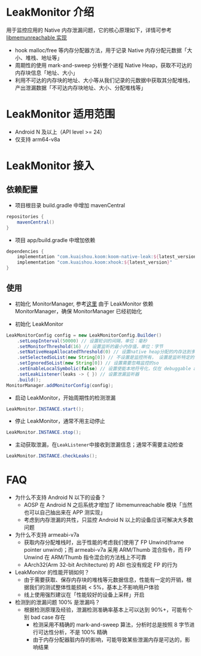 # LeakMonitor 介绍

用于监控应用的 Native 内存泄漏问题，它的核心原理如下，详情可参考 [libmemunreachable 实现](https://android.googlesource.com/platform/system/memory/libmemunreachable/+/master/README.md)
- hook malloc/free 等内存分配器方法，用于记录 Native 内存分配元数据「大小、堆栈、地址等」
- 周期性的使用 mark-and-sweep 分析整个进程 Native Heap，获取不可达的内存块信息「地址、大小」
- 利用不可达的内存块的地址、大小等从我们记录的元数据中获取其分配堆栈，产出泄漏数据「不可达内存块地址、大小、分配堆栈等」

# LeakMonitor 适用范围
- Android N 及以上（API level >= 24）
- 仅支持 arm64-v8a

# LeakMonitor 接入
## 依赖配置
- 项目根目录 build.gradle 中增加 mavenCentral
```groovy
repositories {
    mavenCentral()
}
```
- 项目 app/build.gradle 中增加依赖
```groovy
dependencies {
    implementation "com.kuaishou.koom:koom-native-leak:${latest_version}"
    implementation "com.kuaishou.koom:xhook:${latest_version}"
}
```
## 使用
- 初始化 MonitorManager, 参考[这里](../koom-monitor-base/README.zh-CN.md)
由于 LeakMonitor 依赖 MonitorManager，确保 MonitorManager 已经初始化

- 初始化 LeakMonitor
```java
LeakMonitorConfig config = new LeakMonitorConfig.Builder()
    .setLoopInterval(50000) // 设置轮训的间隔，单位：毫秒
    .setMonitorThreshold(16) // 设置监听的最小内存值，单位：字节
    .setNativeHeapAllocatedThreshold(0) // 设置native heap分配的内存达到多少阈值开始监控，单位：字节
    .setSelectedSoList(new String[0]) // 不设置是监控所有， 设置是监听特定的so,  比如监控libcore.so 填写 libcore 不带.so
    .setIgnoredSoList(new String[0]) // 设置需要忽略监控的so
    .setEnableLocalSymbolic(false) // 设置使能本地符号化，仅在 debuggable apk 下有用，release 请关闭
    .setLeakListener(leaks -> { }) // 设置泄漏监听器
    .build();
MonitorManager.addMonitorConfig(config);
```
- 启动 LeakMonitor，开始周期性的检测泄漏
```java
LeakMonitor.INSTANCE.start();
```
- 停止 LeakMonitor，通常不用主动停止
```java
LeakMonitor.INSTANCE.stop();
```
- 主动获取泄漏，在`LeakListener`中接收到泄漏信息；通常不需要主动检查
```java
LeakMonitor.INSTANCE.checkLeaks();
```
# FAQ
- 为什么不支持 Android N 以下的设备？
    - AOSP 在 Android N 之后系统才增加了 libmemunreachable 模块「当然也可以自己抽出来在 APP 测实现」
    - 考虑到内存泄漏的共性，只监控 Android N 以上的设备应该可解决大多数问题
- 为什么不支持 armeabi-v7a
    - 获取内存分配堆栈时，出于性能的考虑我们使用了 FP Unwind(frame pointer unwind)；而 armeabi-v7a 采用 ARM/Thumb 混合指令，而 FP Unwind 在 ARM/Thumb 指令混合的方法栈上不可靠
    - AArch32(Arm 32-bit Architecture) 的 ABI 也没有规定 FP 的行为
- LeakMonitor 的性能开销如何？
    - 由于需要获取、保存内存块的堆栈等元数据信息，性能有一定的开销，根据我们的测试整体性能损耗 < 5%，基本上不影响用户体验
    - 线上使用强烈建议在「性能较好的设备上采样」开启
- 检测到的泄漏问题 100% 是泄漏吗？
    - 根据检测原理及经验，泄漏检测准确率基本上可以达到 90%+，可能有个别 bad case 存在
        - 检测采用不精确的 mark-and-sweep 算法，分析时总是按照 8 字节进行可达性分析，不是 100% 精确
        - 由于内存分配器脏内存的影响，可能导致某些泄漏内存是可达的，影响结果
